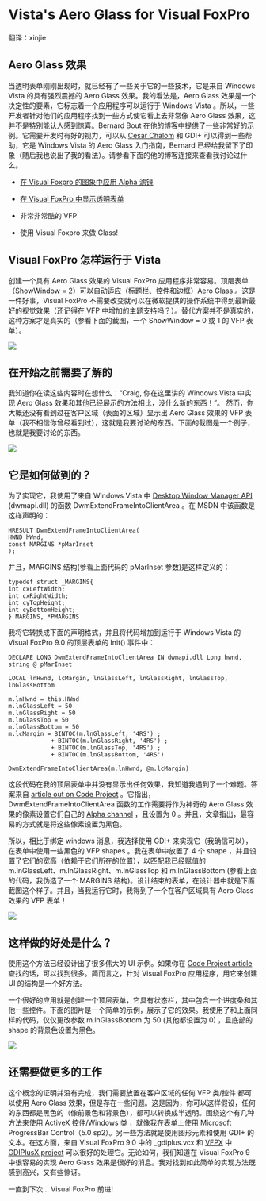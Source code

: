 # Vista's Aero Glass for Visual FoxPro

翻译：xinjie

## Aero Glass 效果

当透明表单刚刚出现时，就已经有了一些关于它的一些技术，它是来自 Windows Vista 的具有强烈震撼的 Aero Glass 效果。我的看法是，Aero Glass 效果是一个决定性的要素，它标志着一个应用程序可以运行于 Windows Vista 。所以，一些开发者针对他们的应用程序找到一些方式使它看上去非常像 Aero Glass 效果，这并不是特别能认人感到惊喜。Bernard Bout 在他的博客中提供了一些非常好的示例。它需要开发时有好的视力，可以从 [Cesar Chalom](http://weblogs.foxite.com/cesarchalom/) 和 GDI+ 可以得到一些帮助，它是 Windows Vista 的 Aero Glass 入门指南，Bernard 已经给我留下了印象（随后我也说出了我的看法）。请参看下面的他的博客连接来查看我讨论过什么。

- [在 Visual Foxpro 的图象中应用 Alpha 滤镜](https://github.com/vfp9/My_Translation/blob/main/bernardbout/%E5%9C%A8%20Visual%20Foxpro%20%E7%9A%84%E5%9B%BE%E8%B1%A1%E4%B8%AD%E5%BA%94%E7%94%A8%20Alpha%20%E6%BB%A4%E9%95%9C.md)

- [在 Visual FoxPro 中显示透明表单](https://github.com/vfp9/My_Translation/blob/main/bernardbout/%E5%9C%A8%20Visual%20FoxPro%20%E4%B8%AD%E6%98%BE%E7%A4%BA%E9%80%8F%E6%98%8E%E8%A1%A8%E5%8D%95.md)

- 非常非常酷的 VFP

- 使用 Visual Foxpro 来做 Glass!

## Visual FoxPro 怎样运行于 Vista

创建一个具有 Aero Glass 效果的 Visual FoxPro 应用程序非常容易。顶层表单（ShowWindow = 2）可以自动适应（标题栏、控件和边框）Aero Glass 。这是一件好事，Visual FoxPro 不需要改变就可以在微软提供的操作系统中得到最新最好的视觉效果（还记得在 VFP 中增加的主题支持吗？）。替代方案并不是真实的，这种方案才是真实的（参看下面的截图，一个 ShowWindow = 0 或 1 的 VFP 表单）。

<img src="http://www.sweetpotatosoftware.com/SPSBlog/content/binary/VFPInScreen.jpg">

## 在开始之前需要了解的

我知道你在读这些内容时在想什么：“Craig, 你在这里讲的 Windows Vista 中实现 Aero Glass 效果和其他已经展示的方法相比，没什么新的东西！”。 然而，你大概还没有看到过在客户区域（表面的区域）显示出 Aero Glass 效果的 VFP 表单（我不相信你曾经看到过），这就是我要讨论的东西。下面的截图是一个例子，也就是我要讨论的东西。

<img src="http://www.sweetpotatosoftware.com/SPSBlog/content/binary/VFPAeroGlass5.jpg">

## 它是如何做到的？

为了实现它，我使用了来自 Windows Vista 中 [Desktop Window Manager API](http://blogs.msdn.com/greg_schechter/archive/2006/09/14/753605.aspx) (dwmapi.dll) 的函数  DwmExtendFrameIntoClientArea 。在 MSDN 中该函数是这样声明的：
```foxpro
HRESULT DwmExtendFrameIntoClientArea(
HWND hWnd,
const MARGINS *pMarInset
);
```
并且，MARGINS 结构(参看上面代码的 pMarInset 参数)是这样定义的：
```foxpro
typedef struct _MARGINS{
int cxLeftWidth;
int cxRightWidth;
int cyTopHeight;
int cyBottomHeight;
} MARGINS, *PMARGINS
```
我将它转换成下面的声明格式，并且将代码增加到运行于 Windows Vista 的 Visual FoxPro 9.0 的顶层表单的 Init() 事件中：
```foxpro
DECLARE LONG DwmExtendFrameIntoClientArea IN dwmapi.dll Long hwnd, string @ pMarInset

LOCAL lnHwnd, lcMargin, lnGlassLeft, lnGlassRight, lnGlassTop, lnGlassBottom

m.lnHwnd = this.HWnd
m.lnGlassLeft = 50
m.lnGlassRight = 50
m.lnGlassTop = 50
m.lnGlassBottom = 50
m.lcMargin = BINTOC(m.lnGlassLeft, '4RS') ;
            + BINTOC(m.lnGlassRight, '4RS') ;
            + BINTOC(m.lnGlassTop, '4RS') ;
            + BINTOC(m.lnGlassBottom, '4RS')

DwmExtendFrameIntoClientArea(m.lnHwnd, @m.lcMargin)
```
这段代码在我的顶层表单中并没有显示出任何效果，我知道我遇到了一个难题。答案来自 [article out on Code Project](http://www.codeproject.com/winfx/VGGlassIntro.asp) 。它指出，DwmExtendFrameIntoClientArea 函数的工作需要将作为神奇的 Aero Glass 效果的像素设置它们自己的 [Alpha channel](http://www.webopedia.com/TERM/A/alpha_channel.html) ，且设置为 0 。并且，文章指出，最容易的方式就是将这些像素设置为黑色。

所以，相比于绑定 windows 消息，我选择使用 GDI+ 来实现它（我确信可以），在表单中使用一些黑色的 VFP shapes 。我在表单中放置了 4 个 shape ，并且设置了它们的宽高（依赖于它们所在的位置），以匹配我已经赋值的 m.lnGlassLeft、m.lnGlassRight、m.lnGlassTop 和 m.lnGlassBottom (参看上面的代码，我伪造了一个 MARGINS 结构)。设计结束的表单，在设计器中就是下面截图这个样子。并且，当我运行它时，我得到了一个在客户区域具有 Aero Glass 效果的 VFP 表单！

<img src="http://www.sweetpotatosoftware.com/SPSBlog/content/binary/VFPAeroGlass4.jpg">

## 这样做的好处是什么？

使用这个方法已经设计出了很多伟大的 UI 示例。如果你在 [Code Project article](http://www.codeproject.com/winfx/VGGlassIntro.asp) 查找的话，可以找到很多。简而言之，针对 Visual FoxPro 应用程序，用它来创建 UI 的结构是一个好方法。

一个很好的应用就是创建一个顶层表单，它具有状态栏，其中包含一个进度条和其他一些控件。下面的图片是一个简单的示例，展示了它的效果。我使用了和上面同样的代码，仅仅更改参数  m.lnGlassBottom 为 50 (其他都设置为  0) ，且底部的 shape 的背景色设置为黑色。

<img src="http://www.sweetpotatosoftware.com/SPSBlog/content/binary/VFPAeroGlass3.jpg">

## 还需要做更多的工作

这个概念的证明并没有完成，我们需要放置在客户区域的任何 VFP 类/控件 都可以使用 Aero Glass 效果，但是存在一些问题。这是因为，你可以这样假设，任何的东西都是黑色的（像前景色和背景色），都可以转换成半透明。围绕这个有几种方法来使用 ActiveX 控件/Windows 类 ，就像我在表单上使用  Microsoft ProgressBar Control（5.0 sp2）。另一些方法就是使用图形元素和使用 GDI+ 的文本。在这方面，来自 Visual FoxPro 9.0 中的 _gdiplus.vcx 和 [VFPX](https://vfpx.github.io/) 中 [GDIPlusX project](https://github.com/VFPX/GDIPlusX) 可以很好的处理它。无论如何，我们知道在 Visual FoxPro 9 中很容易的实现 Aero Glass 效果是很好的消息。我对找到如此简单的实现方法既感到高兴，又有些惊讶。

一直到下次... Visual FoxPro 前进!
